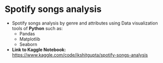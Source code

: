 # Spotify songs analysis
- Spotify songs analysis by genre and attributes using Data visualization tools of **Python** such as:</br>
  - Pandas
  - Matplotlib
  - Seaborn
- **Link to Kaggle Notebook:** https://www.kaggle.com/code/ikshitgupta/spotify-songs-analysis
